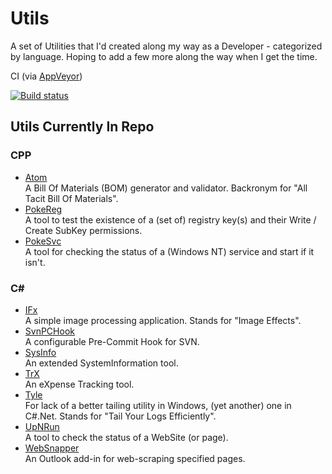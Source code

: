 # Utils
A set of Utilities that I'd created along my way as a Developer - categorized by language.
Hoping to add a few more along the way when I get the time.

CI (via [AppVeyor](https://www.appveyor.com/))

[![Build status](https://ci.appveyor.com/api/projects/status/ya0wgfs81aqyswjk/branch/master?svg=true)](https://ci.appveyor.com/project/asquigglytwist/utils/branch/master)

## Utils Currently In Repo
### CPP
* [Atom](https://github.com/asquigglytwist/Utils/tree/master/CPP/Atom)<br />
  A Bill Of Materials (BOM) generator and validator.  Backronym for "All Tacit Bill Of Materials".
* [PokeReg](https://github.com/asquigglytwist/Utils/tree/master/CPP/PokeReg)<br />
  A tool to test the existence of a (set of) registry key(s) and their Write / Create SubKey permissions.
* [PokeSvc](https://github.com/asquigglytwist/Utils/tree/master/CPP/PokeSvc)<br />
  A tool for checking the status of a (Windows NT) service and start if it isn't.

### C#
* [IFx](https://github.com/asquigglytwist/Utils/tree/master/CS/IFx)<br />
  A simple image processing application.  Stands for "Image Effects".
* [SvnPCHook](https://github.com/asquigglytwist/Utils/tree/master/CS/SvnPCHook)<br />
  A configurable Pre-Commit Hook for SVN.
* [SysInfo](https://github.com/asquigglytwist/Utils/tree/master/CS/SysInfo)<br />
  An extended SystemInformation tool.
* [TrX](https://github.com/asquigglytwist/Utils/tree/master/CS/TrX)<br />
  An eXpense Tracking tool.
* [Tyle](https://github.com/asquigglytwist/Utils/tree/master/CS/Tyle)<br />
  For lack of a better tailing utility in Windows, (yet another) one in C#.Net.  Stands for "Tail Your Logs Efficiently".
* [UpNRun](https://github.com/asquigglytwist/Utils/tree/master/CS/UpNRun)<br />
  A tool to check the status of a WebSite (or page).
* [WebSnapper](https://github.com/asquigglytwist/Utils/tree/master/CS/WebSnapper)<br />
  An Outlook add-in for web-scraping specified pages.

